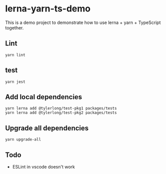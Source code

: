 # lerna-yarn-ts-demo

This is a demo project to demonstrate how to use lerna + yarn + TypeScript together.


## Lint

```
yarn lint
```

## test

```
yarn jest
```

## Add local dependencies

```
yarn lerna add @tylerlong/test-pkg1 packages/tests
yarn lerna add @tylerlong/test-pkg2 packages/tests
```

## Upgrade all dependencies

```
yarn upgrade-all
```

## Todo

- ESLint in vscode doesn't work
